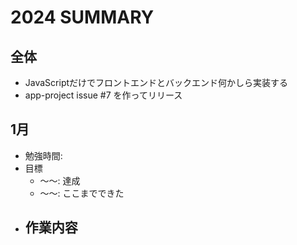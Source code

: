 # 2024 SUMMARY

## 全体
- JavaScriptだけでフロントエンドとバックエンド何かしら実装する
- app-project issue #7 を作ってリリース

## 1月
- 勉強時間: 
- 目標
  - 〜〜: 達成
  - 〜〜: ここまでできた
- 作業内容
  - 



